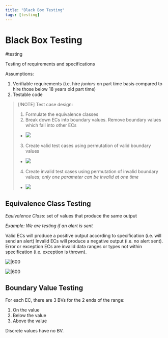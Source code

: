 ```yaml
---
title: "Black Box Testing"
tags: [testing]
---
```

# Black Box Testing
#testing

Testing of requirements and specifications

Assumptions:
1. Verifiable requirements (i.e. hire *juniors* on part time basis compared to hire those below 18 years old part time)
2. Testable code

> [!NOTE] Test case design:
> 1. Formulate the equivalence classes
> 2. Break down ECs into boundary values. Remove boundary values which fall into other ECs
> 	- ![](https://i.imgur.com/fZ35b13.png)
> 3. Create valid test cases using permutation of valid boundary values
> 	- ![](https://i.imgur.com/QiSAbai.png)
> 4. Create invalid test cases using permutation of invalid boundary values; *only one parameter can be invalid at one time*
> 	- ![](https://i.imgur.com/wmxT0zZ.png)
> 

## Equivalence Class Testing
*Equivalence Class*: set of values that produce the same output

*Example: We are testing if an alert is sent*

Valid ECs will produce a positive output according to specification (i.e. will send an alert)
Invalid ECs will produce a negative output (i.e. no alert sent).
Error or exception ECs are invalid data ranges or types not within specification (i.e. exception is thrown).

![|600](https://i.imgur.com/ZQD4J5n.png)

![|600](https://i.imgur.com/LJ37vTq.png)

## Boundary Value Testing
For each EC, there are 3 BVs for the 2 ends of the range:
1. On the value
2. Below the value
3. Above the value

Discrete values have no BV.
